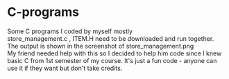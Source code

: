 # C-programs
Some C programs I coded by myself mostly <br />
store_management.c , ITEM.H need to be downloaded and run together. The output is shown in the screenshot of store_management.png <br />
My friend needed help with this so I decided to help him code since I knew basic C from 1st semester of my course. It's just a fun code - anyone can use it if they want but don't take credits.

